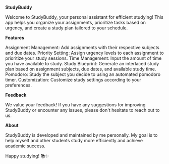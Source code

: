 
**StudyBuddy**

Welcome to StudyBuddy, your personal assistant for efficient studying! This app helps you organize your assignments, prioritize tasks based on urgency, and create a study plan tailored to your schedule.


**Features**

Assignment Management: Add assignments with their respective subjects and due dates.
Priority Setting: Assign urgency levels to each assignment to prioritize your study sessions.
Time Management: Input the amount of time you have available to study.
Study Blueprint: Generate an interlaced study plan based on assignment subjects, due dates, and available study time.
Pomodoro: Study the subject you decide to using an automated pomodoro timer.
Customization: Customize study settings according to your preferences.

**Feedback**

We value your feedback! If you have any suggestions for improving StudyBuddy or encounter any issues, please don't hesitate to reach out to us.



**About**

StudyBuddy is developed and maintained by me personally. My goal is to help myself and other students study more efficiently and achieve academic success.

Happy studying! 📚✨
